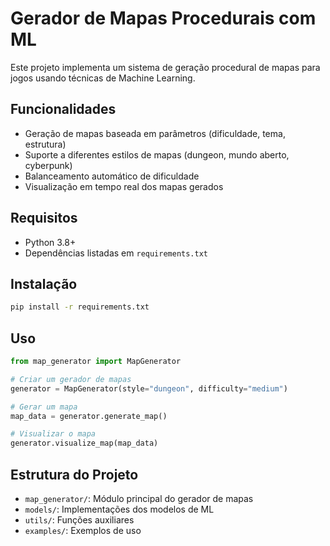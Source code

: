 # Gerador de Mapas Procedurais com ML

Este projeto implementa um sistema de geração procedural de mapas para jogos usando técnicas de Machine Learning.

## Funcionalidades

- Geração de mapas baseada em parâmetros (dificuldade, tema, estrutura)
- Suporte a diferentes estilos de mapas (dungeon, mundo aberto, cyberpunk)
- Balanceamento automático de dificuldade
- Visualização em tempo real dos mapas gerados

## Requisitos

- Python 3.8+
- Dependências listadas em `requirements.txt`

## Instalação

```bash
pip install -r requirements.txt
```

## Uso

```python
from map_generator import MapGenerator

# Criar um gerador de mapas
generator = MapGenerator(style="dungeon", difficulty="medium")

# Gerar um mapa
map_data = generator.generate_map()

# Visualizar o mapa
generator.visualize_map(map_data)
```

## Estrutura do Projeto

- `map_generator/`: Módulo principal do gerador de mapas
- `models/`: Implementações dos modelos de ML
- `utils/`: Funções auxiliares
- `examples/`: Exemplos de uso 
